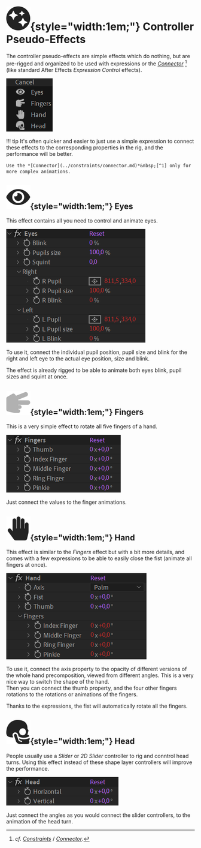 # ![](../../img/duik/icons/fx.svg){style="width:1em;"} Controller Pseudo-Effects

The controller pseudo-effects are simple effects which do nothing, but are pre-rigged and organized to be used with expressions or the *[Connector](../constraints/connector.md)*&nbsp;[^1] (like standard After Effects *Expression Control* effects).

![](../../img/duik/controllers/pseudo.png)

!!! tip
    It's often quicker and easier to just use a simple expression to connect these effects to the corresponding properties in the rig, and the performance will be better.

    Use the *[Connector](../constraints/connector.md)*&nbsp;[^1] only for more complex animations.

## ![](../../img/duik/icons/eye.svg){style="width:1em;"} Eyes

This effect contains all you need to control and animate eyes.

![](../../img/duik/controllers/eyes-pe.png)

To use it, connect the individual pupil position, pupil size and blink for the right and left eye to the actual eye position, size and blink.

The effect is already rigged to be able to animate both eyes blink, pupil sizes and squint at once.

## ![](../../img/duik/icons/fingers.svg){style="width:1em;"} Fingers

This is a very simple effect to rotate all five fingers of a hand.

![](../../img/duik/controllers/fingers-pe.png)

Just connect the values to the finger animations.

## ![](../../img/duik/icons/controller.svg){style="width:1em;"} Hand

This effect is similar to the *Fingers* effect but with a bit more details, and comes with a few expressions to be able to easily close the fist (animate all fingers at once).

![](../../img/duik/controllers/hand-pe.png)

To use it, connect the axis property to the opacity of different versions of the whole hand precomposition, viewed from different angles. This is a very nice way to switch the shape of the hand.  
Then you can connect the thumb property, and the four other fingers rotations to the rotations or animations of the fingers.

Thanks to the expressions, the fist will automatically rotate all the fingers.

## ![](../../img/duik/icons/head.svg){style="width:1em;"} Head

People usually use a *Slider* or *2D Slider* controller to rig and conntrol head turns. Using this effect instead of these shape layer controllers will improve the performance.

![](../../img/duik/controllers/head-pe.png)

Just connect the angles as you would connect the slider controllers, to the animation of the head turn.

[^1]: *cf.* *[Constraints](../constraints/index.md)* / *[Connector](../constraints/connector.md)*.
